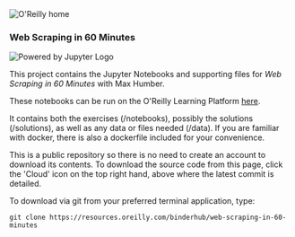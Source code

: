<img src="https://cdn.oreillystatic.com/images/sitewide-headers/oreilly_logo_mark_red.svg" alt="O'Reilly home"/>

### Web Scraping in 60 Minutes

![Powered by Jupyter Logo](https://cdn.oreillystatic.com/images/icons/powered_by_jupyter.png)

This project contains the Jupyter Notebooks and supporting files for _Web Scraping in 60 Minutes_ with Max Humber.

These notebooks can be run on the O'Reilly Learning Platform [here](https://learning.oreilly.com/jupyter-notebooks/~/${NOTEBOOK_FPID}).

It contains both the exercises (/notebooks), possibly the solutions (/solutions), as well as any data or files needed (/data). If you are familiar with docker, there is also a dockerfile included for your convenience.

This is a public repository so there is no need to create an account to download its contents. To download the source code from this page, click the 'Cloud' icon on the top right hand, above where the latest commit is detailed.

To download via git from your preferred terminal application, type:

```git clone https://resources.oreilly.com/binderhub/web-scraping-in-60-minutes```
